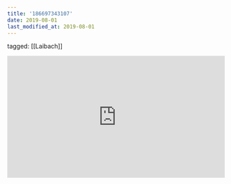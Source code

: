 ```yaml
---
title: '186697343107'
date: 2019-08-01
last_modified_at: 2019-08-01
---
```

tagged: [[Laibach]]
<iframe allow="accelerometer; autoplay; clipboard-write; encrypted-media; gyroscope; picture-in-picture" allowfullscreen="" frameborder="0" height="281" id="youtube_iframe" src="https://www.youtube.com/embed/3WGgRYKNtbo?feature=oembed&amp;enablejsapi=1&amp;origin=https://safe.txmblr.com&amp;wmode=opaque" width="500"></iframe>